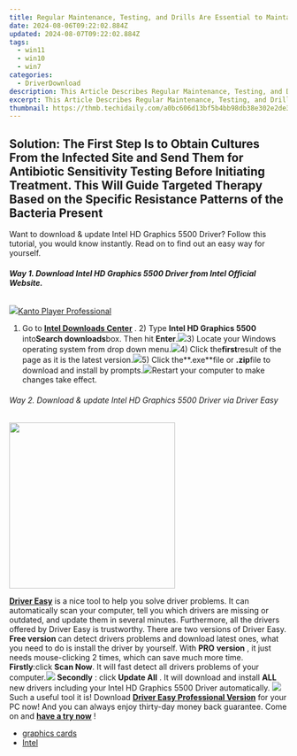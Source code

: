 ```yaml
---
title: Regular Maintenance, Testing, and Drills Are Essential to Maintain the Functionality and Effectiveness of Fire Suppression Systems over Time.
date: 2024-08-06T09:22:02.884Z
updated: 2024-08-07T09:22:02.884Z
tags:
  - win11
  - win10
  - win7
categories:
  - DriverDownload
description: This Article Describes Regular Maintenance, Testing, and Drills Are Essential to Maintain the Functionality and Effectiveness of Fire Suppression Systems over Time.
excerpt: This Article Describes Regular Maintenance, Testing, and Drills Are Essential to Maintain the Functionality and Effectiveness of Fire Suppression Systems over Time.
thumbnail: https://thmb.techidaily.com/a0bc606d13bf5b4bb98db38e302e2de3fccfa94f74c2f49ef3ec08979e13d4fd.jpg
---
```


## Solution: The First Step Is to Obtain Cultures From the Infected Site and Send Them for Antibiotic Sensitivity Testing Before Initiating Treatment. This Will Guide Targeted Therapy Based on the Specific Resistance Patterns of the Bacteria Present

Want to download & update Intel HD Graphics 5500 Driver? Follow this tutorial, you would know instantly. Read on to find out an easy way for yourself.

###### **Way 1\. Download Intel HD Graphics 5500 Driver from Intel Official Website.**

<!-- affiliate ads begin -->
<a href="https://secure.2checkout.com/order/checkout.php?PRODS=4742929&QTY=1&AFFILIATE=108875&CART=1"><img src="https://secure.avangate.com/images/merchant/e09fdffe648a30658a9657bbed7b2388/products/boxshot(2).png" border="0">Kanto Player Professional</a>
<!-- affiliate ads end -->
1) Go to **[Intel Downloads Center](https://downloadcenter.intel.com/)** . 2) Type **Intel HD Graphics 5500** into**Search downloads**box. Then hit **Enter**.![](https://images.drivereasy.com/wp-content/uploads/2017/02/1-17.png)3) Locate your Windows operating system from drop down menu.![](https://images.drivereasy.com/wp-content/uploads/2017/02/2-16.png)4) Click the**first**result of the page as it is the latest version.![](https://images.drivereasy.com/wp-content/uploads/2017/02/3-10.png)5) Click the**.exe**file or **.zip**file to download and install by prompts.![](https://images.drivereasy.com/wp-content/uploads/2017/02/4-10.png)Restart your computer to make changes take effect.

###### Way 2\. Download & update Intel HD Graphics 5500 Driver via Driver Easy

<!-- affiliate ads begin -->
<a href="https://natural-cycles.sjv.io/c/5597632/2072199/17885" target="_top" id="2072199"><img src="//a.impactradius-go.com/display-ad/17885-2072199" border="0" alt="" width="300" height="300"/></a><img height="0" width="0" src="https://imp.pxf.io/i/5597632/2072199/17885" style="position:absolute;visibility:hidden;" border="0" />
<!-- affiliate ads end -->
[**Driver Easy**](https://tools.techidaily.com/drivereasy/download/)  is a nice tool to help you solve driver problems. It can automatically scan your computer, tell you which drivers are missing or outdated, and update them in several minutes. Furthermore, all the drivers offered by Driver Easy is trustworthy. There are two versions of Driver Easy. **Free version**  can detect drivers problems and download latest ones, what you need to do is install the driver by yourself. With **PRO**   **version**  , it just needs mouse-clicking 2 times, which can save much more time. **Firstly**:click **Scan Now**. It will fast detect all drivers problems of your computer.![](https://images.drivereasy.com/wp-content/uploads/2017/02/SCAN2-1.jpg) **Secondly** : click **Update All** . It will download and install **ALL**  new drivers including your Intel HD Graphics 5500 Driver automatically. ![](https://images.drivereasy.com/wp-content/uploads/2017/02/Intel-5500.jpg) Such a useful tool it is! Download [**Driver Easy Professional Version**](https://tools.techidaily.com/drivereasy/download/)  for your PC now! And you can always enjoy thirty-day money back guarantee. Come on and [**have a try now**](https://tools.techidaily.com/drivereasy/download/) !

* [graphics cards](https://tools.techidaily.com/drivereasy/download/)
* [Intel](https://tools.techidaily.com/drivereasy/download/)

<ins class="adsbygoogle"
     style="display:block"
     data-ad-format="autorelaxed"
     data-ad-client="ca-pub-7571918770474297"
     data-ad-slot="1223367746"></ins>



<ins class="adsbygoogle"
     style="display:block"
     data-ad-client="ca-pub-7571918770474297"
     data-ad-slot="8358498916"
     data-ad-format="auto"
     data-full-width-responsive="true"></ins>
